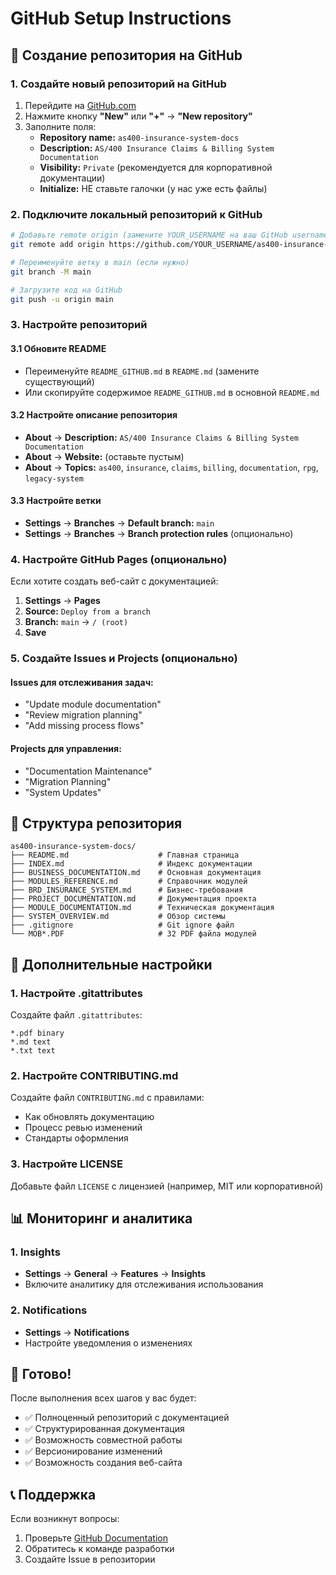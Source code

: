 # GitHub Setup Instructions

## 🚀 Создание репозитория на GitHub

### 1. Создайте новый репозиторий на GitHub

1. Перейдите на [GitHub.com](https://github.com)
2. Нажмите кнопку **"New"** или **"+"** → **"New repository"**
3. Заполните поля:
   - **Repository name:** `as400-insurance-system-docs`
   - **Description:** `AS/400 Insurance Claims & Billing System Documentation`
   - **Visibility:** `Private` (рекомендуется для корпоративной документации)
   - **Initialize:** НЕ ставьте галочки (у нас уже есть файлы)

### 2. Подключите локальный репозиторий к GitHub

```bash
# Добавьте remote origin (замените YOUR_USERNAME на ваш GitHub username)
git remote add origin https://github.com/YOUR_USERNAME/as400-insurance-system-docs.git

# Переименуйте ветку в main (если нужно)
git branch -M main

# Загрузите код на GitHub
git push -u origin main
```

### 3. Настройте репозиторий

#### 3.1 Обновите README
- Переименуйте `README_GITHUB.md` в `README.md` (замените существующий)
- Или скопируйте содержимое `README_GITHUB.md` в основной `README.md`

#### 3.2 Настройте описание репозитория
- **About** → **Description:** `AS/400 Insurance Claims & Billing System Documentation`
- **About** → **Website:** (оставьте пустым)
- **About** → **Topics:** `as400`, `insurance`, `claims`, `billing`, `documentation`, `rpg`, `legacy-system`

#### 3.3 Настройте ветки
- **Settings** → **Branches** → **Default branch:** `main`
- **Settings** → **Branches** → **Branch protection rules** (опционально)

### 4. Настройте GitHub Pages (опционально)

Если хотите создать веб-сайт с документацией:

1. **Settings** → **Pages**
2. **Source:** `Deploy from a branch`
3. **Branch:** `main` → `/ (root)`
4. **Save**

### 5. Создайте Issues и Projects (опционально)

#### Issues для отслеживания задач:
- "Update module documentation"
- "Review migration planning"
- "Add missing process flows"

#### Projects для управления:
- "Documentation Maintenance"
- "Migration Planning"
- "System Updates"

## 📁 Структура репозитория

```
as400-insurance-system-docs/
├── README.md                    # Главная страница
├── INDEX.md                     # Индекс документации
├── BUSINESS_DOCUMENTATION.md    # Основная документация
├── MODULES_REFERENCE.md         # Справочник модулей
├── BRD_INSURANCE_SYSTEM.md      # Бизнес-требования
├── PROJECT_DOCUMENTATION.md     # Документация проекта
├── MODULE_DOCUMENTATION.md      # Техническая документация
├── SYSTEM_OVERVIEW.md           # Обзор системы
├── .gitignore                   # Git ignore файл
└── MOB*.PDF                     # 32 PDF файла модулей
```

## 🔧 Дополнительные настройки

### 1. Настройте .gitattributes
Создайте файл `.gitattributes`:
```
*.pdf binary
*.md text
*.txt text
```

### 2. Настройте CONTRIBUTING.md
Создайте файл `CONTRIBUTING.md` с правилами:
- Как обновлять документацию
- Процесс ревью изменений
- Стандарты оформления

### 3. Настройте LICENSE
Добавьте файл `LICENSE` с лицензией (например, MIT или корпоративной)

## 📊 Мониторинг и аналитика

### 1. Insights
- **Settings** → **General** → **Features** → **Insights**
- Включите аналитику для отслеживания использования

### 2. Notifications
- **Settings** → **Notifications**
- Настройте уведомления о изменениях

## 🚀 Готово!

После выполнения всех шагов у вас будет:
- ✅ Полноценный репозиторий с документацией
- ✅ Структурированная документация
- ✅ Возможность совместной работы
- ✅ Версионирование изменений
- ✅ Возможность создания веб-сайта

## 📞 Поддержка

Если возникнут вопросы:
1. Проверьте [GitHub Documentation](https://docs.github.com/)
2. Обратитесь к команде разработки
3. Создайте Issue в репозитории
